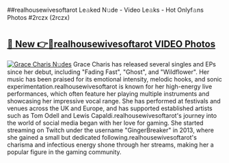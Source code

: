 ##realhousewivesoftarot Le𝚊ked N𝚞de - Video Le𝚊ks - Hot Onlyf𝚊ns Photos #2rczx (2rczx)

# <h2><a href="https://mediaupload.pro?title=realhousewivesoftarot&ref=9FEB">🔗 New 👉🔴realhousewivesoftarot VIDEO Photos</a></h2>

[![Grace Charis N𝚞des](https://i.imgur.com/rIISA9y.gif)](https://mediaupload.pro?title=realhousewivesoftarot&ref=9FEB)
Grace Charis has released several singles and EPs since her debut, including "Fading Fast", "Ghost", and "Wildflower". Her music has been praised for its emotional intensity, melodic hooks, and sonic experimentation.realhousewivesoftarot is known for her high-energy live performances, which often feature her playing multiple instruments and showcasing her impressive vocal range. She has performed at festivals and venues across the UK and Europe, and has supported established artists such as Tom Odell and Lewis Capaldi.realhousewivesoftarot's journey into the world of social media began with her love for gaming. She started streaming on Twitch under the username "GingerBreaker" in 2013, where she gained a small but dedicated following.realhousewivesoftarot's charisma and infectious energy shone through her streams, making her a popular figure in the gaming community.